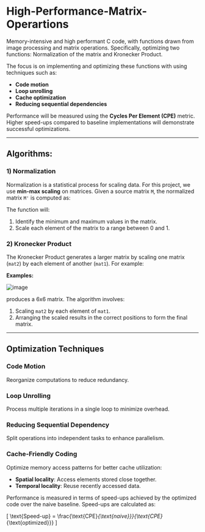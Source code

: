 # High-Performance-Matrix-Operartions
Memory-intensive and high performant C code, with functions drawn from image processing and matrix operations. Specifically, optimizing two functions: Normalization of the matrix and Kronecker Product.


The focus is on implementing and optimizing these functions with using techniques such as:

- **Code motion**
- **Loop unrolling**
- **Cache optimization**
- **Reducing sequential dependencies**

Performance will be measured using the **Cycles Per Element (CPE)** metric. Higher speed-ups compared to baseline implementations will demonstrate successful optimizations.

---

## Algorithms:

### 1) Normalization

Normalization is a statistical process for scaling data. For this project, we use **min-max scaling** on matrices. Given a source matrix `M`, the normalized matrix `M'` is computed as:

The function will:
1. Identify the minimum and maximum values in the matrix.
2. Scale each element of the matrix to a range between 0 and 1.

### 2) Kronecker Product

The Kronecker Product generates a larger matrix by scaling one matrix (`mat2`) by each element of another (`mat1`). For example:

**Examples:**

![image](https://github.com/user-attachments/assets/019f8b1b-1296-4086-8256-3e0f537f0f06)

produces a 6x6 matrix. The algorithm involves:
1. Scaling `mat2` by each element of `mat1`.
2. Arranging the scaled results in the correct positions to form the final matrix.

---

## Optimization Techniques

### Code Motion
Reorganize computations to reduce redundancy.

### Loop Unrolling
Process multiple iterations in a single loop to minimize overhead.

### Reducing Sequential Dependency
Split operations into independent tasks to enhance parallelism.

### Cache-Friendly Coding
Optimize memory access patterns for better cache utilization:
- **Spatial locality**: Access elements stored close together.
- **Temporal locality**: Reuse recently accessed data.

Performance is measured in terms of speed-ups achieved by the optimized code over the naive baseline. Speed-ups are calculated as:

\[
\text{Speed-up} = \frac{\text{CPE}_{\text{naive}}}{\text{CPE}_{\text{optimized}}}
\]

